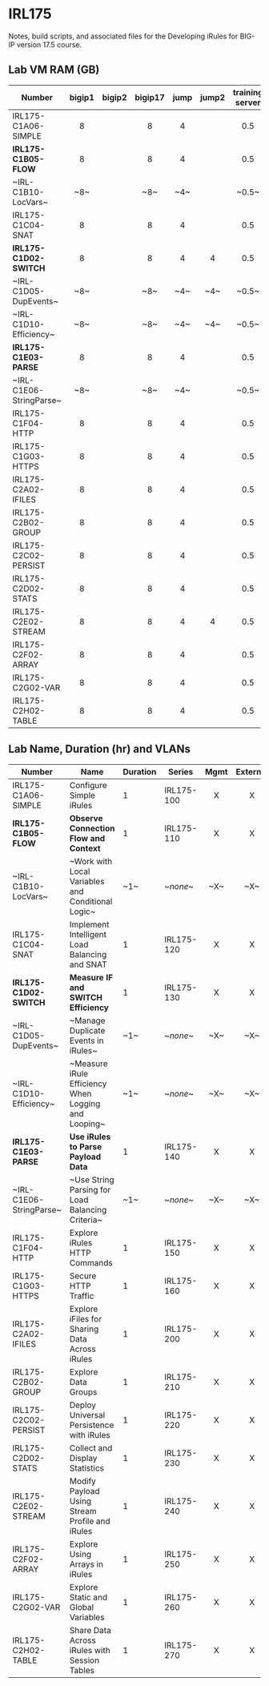 # IRL175

Notes, build scripts, and associated files for the Developing iRules for BIG-IP version 17.5 course.

## Lab VM RAM (GB)

|Number                    |bigip1|bigip2|bigip17|jump|jump2|training server|
|--------------------------|:----:|:----:|:-----:|:--:|:---:|:-------------:|
|IRL175-C1A06-SIMPLE       |8     |      |8      |4   |     |0.5            |
|**IRL175-C1B05-FLOW**     |8     |      |8      |4   |     |0.5            |
|~IRL-C1B10-LocVars~       |~8~   |      |~8~    |~4~ |     |~0.5~          |
|IRL175-C1C04-SNAT         |8     |      |8      |4   |     |0.5            |
|**IRL175-C1D02-SWITCH**   |8     |      |8      |4   |4    |0.5            |
|~IRL-C1D05-DupEvents~     |~8~   |      |~8~    |~4~ |~4~  |~0.5~          |
|~IRL-C1D10-Efficiency~    |~8~   |      |~8~    |~4~ |~4~  |~0.5~          |
|**IRL175-C1E03-PARSE**    |8     |      |8      |4   |     |0.5            |
|~IRL-C1E06-StringParse~   |~8~   |      |~8~    |~4~ |     |~0.5~          |
|IRL175-C1F04-HTTP         |8     |      |8      |4   |     |0.5            |
|IRL175-C1G03-HTTPS        |8     |      |8      |4   |     |0.5            |
|IRL175-C2A02-IFILES       |8     |      |8      |4   |     |0.5            |
|IRL175-C2B02-GROUP        |8     |      |8      |4   |     |0.5            |
|IRL175-C2C02-PERSIST      |8     |      |8      |4   |     |0.5            |
|IRL175-C2D02-STATS        |8     |      |8      |4   |     |0.5            |
|IRL175-C2E02-STREAM       |8     |      |8      |4   |4    |0.5            |
|IRL175-C2F02-ARRAY        |8     |      |8      |4   |     |0.5            |
|IRL175-C2G02-VAR          |8     |      |8      |4   |     |0.5            |
|IRL175-C2H02-TABLE        |8     |      |8      |4   |     |0.5            |

## Lab Name, Duration (hr) and VLANs

|Number                    |Name                                               |Duration|Series    |Mgmt|External|Internal|
|--------------------------|---------------------------------------------------|--------|----------|:--:|:------:|:------:|
|IRL175-C1A06-SIMPLE       |Configure Simple iRules                            |1       |IRL175-100|X   |X       |X       |
|**IRL175-C1B05-FLOW**     |**Observe Connection Flow and Context**            |1       |IRL175-110|X   |X       |X       |
|~IRL-C1B10-LocVars~       |~Work with Local Variables and Conditional Logic~  |~1~     |~*none*~  |~X~ |~X~     |~X~     |
|IRL175-C1C04-SNAT         |Implement Intelligent Load Balancing and SNAT      |1       |IRL175-120|X   |X       |X       |
|**IRL175-C1D02-SWITCH**   |**Measure IF and SWITCH Efficiency**               |1       |IRL175-130|X   |X       |X       |
|~IRL-C1D05-DupEvents~     |~Manage Duplicate Events in iRules~                |~1~     |~*none*~  |~X~ |~X~     |~X~     |
|~IRL-C1D10-Efficiency~    |~Measure iRule Efficiency When Logging and Looping~|~1~     |~*none*~  |~X~ |~X~     |~X~     |
|**IRL175-C1E03-PARSE**    |**Use iRules to Parse Payload Data**               |1       |IRL175-140|X   |X       |X       |
|~IRL-C1E06-StringParse~   |~Use String Parsing for Load Balancing Criteria~   |~1~     |~*none*~  |~X~ |~X~     |~X~     |
|IRL175-C1F04-HTTP         |Explore iRules HTTP Commands                       |1       |IRL175-150|X   |X       |X       |
|IRL175-C1G03-HTTPS        |Secure HTTP Traffic                                |1       |IRL175-160|X   |X       |X       |
|IRL175-C2A02-IFILES       |Explore iFiles for Sharing Data Across iRules      |1       |IRL175-200|X   |X       |X       |
|IRL175-C2B02-GROUP        |Explore Data Groups                                |1       |IRL175-210|X   |X       |X       |
|IRL175-C2C02-PERSIST      |Deploy Universal Persistence with iRules           |1       |IRL175-220|X   |X       |X       |
|IRL175-C2D02-STATS        |Collect and Display Statistics                     |1       |IRL175-230|X   |X       |X       |
|IRL175-C2E02-STREAM       |Modify Payload Using Stream Profile and iRules     |1       |IRL175-240|X   |X       |X       |
|IRL175-C2F02-ARRAY        |Explore Using Arrays in iRules                     |1       |IRL175-250|X   |X       |X       |
|IRL175-C2G02-VAR          |Explore Static and Global Variables                |1       |IRL175-260|X   |X       |X       |
|IRL175-C2H02-TABLE        |Share Data Across iRules with Session Tables       |1       |IRL175-270|X   |X       |X       |
